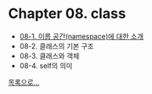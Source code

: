 # Chapter 08. class

- [08-1. 이름 공간(namespace)에 대한 소개](08_1/contents.md)
- 08-2. 클래스의 기본 구조
- 08-3. 클래스와 객체
- 08-4. self의 의미

[목록으로...](../index.md)
